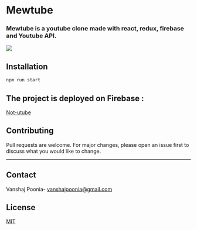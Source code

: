 # Mewtube

### Mewtube is a youtube clone made with react, redux, firebase and Youtube API. 


![](https://i.ytimg.com/vi/Mos5QJAje28/hq720.jpg?sqp=-oaymwEcCNAFEJQDSFXyq4qpAw4IARUAAIhCGAFwAcABBg==&rs=AOn4CLCFbVeOdpHjPmjEkLBCOpvPJC5eMg)

## Installation

```bash
npm run start
```

## The project is deployed on Firebase : 
[Not-utube](https://mewtube-op.web.app/)


## Contributing
Pull requests are welcome. For major changes, please open an issue first to discuss what you would like to change.

--- 
## Contact

Vanshaj Poonia- [vanshajpoonia@gmail.com](mailto:vanshajpoonia@gmail.com)


## License
[MIT](https://choosealicense.com/licenses/mit/)
